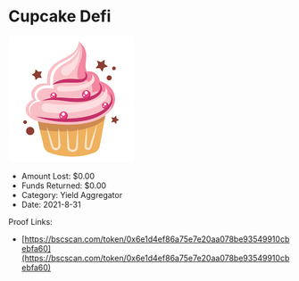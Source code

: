 # Cupcake Defi
![Cupcake Defi](/rektimages/Cupcake-Defi.png)
- Amount Lost: $0.00
- Funds Returned: $0.00
- Category: Yield Aggregator
- Date: 2021-8-31



Proof Links:
- [https://bscscan.com/token/0x6e1d4ef86a75e7e20aa078be93549910cbebfa60](https://bscscan.com/token/0x6e1d4ef86a75e7e20aa078be93549910cbebfa60)


